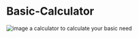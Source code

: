 # Basic-Calculator
![image](https://github.com/user-attachments/assets/4e5f3c47-17e3-4fcb-807c-54d1e77d5820)
a calculator to calculate your basic need
